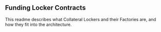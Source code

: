 ## Funding Locker Contracts

This readme describes what Collateral Lockers and their Factories are, and how they fit into the architecture.
